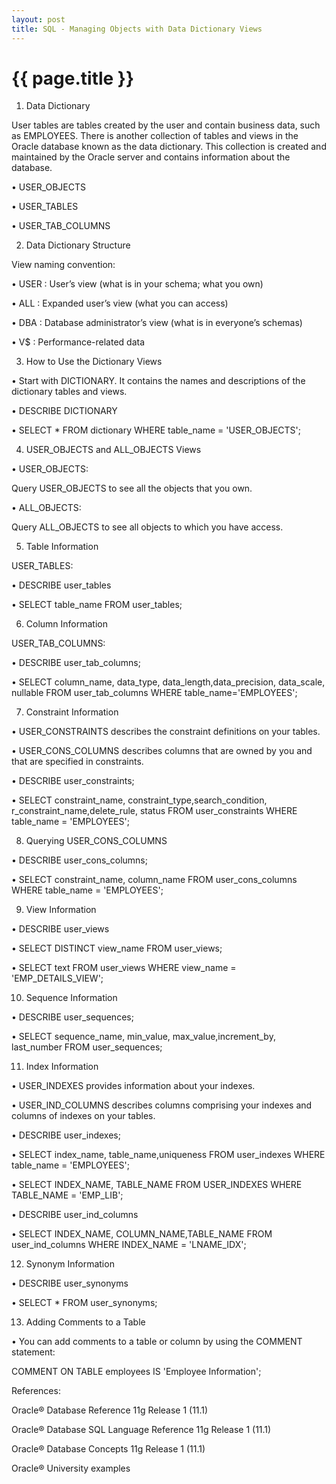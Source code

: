 ```yaml
---
layout: post
title: SQL - Managing Objects with Data Dictionary Views
---
```


{{ page.title }}
================

1) Data Dictionary

User tables are tables created by the user and contain business data, such as EMPLOYEES. There is another collection of tables and views in the Oracle database known as the data dictionary. This collection is created and maintained by the Oracle server and contains information about the database.

• USER_OBJECTS

• USER_TABLES

• USER_TAB_COLUMNS

2) Data Dictionary Structure

View naming convention:

• USER : User’s view (what is in your schema; what you own)

• ALL  : Expanded user’s view (what you can access)

• DBA  : Database administrator’s view (what is in everyone’s schemas)

• V$   : Performance-related data

3) How to Use the Dictionary Views

• Start with DICTIONARY. It contains the names and descriptions of the dictionary tables and views.

• DESCRIBE DICTIONARY

• SELECT * FROM dictionary WHERE table_name = 'USER_OBJECTS';

4) USER_OBJECTS and ALL_OBJECTS Views

• USER_OBJECTS:

Query USER_OBJECTS to see all the objects that you own.

• ALL_OBJECTS:

Query ALL_OBJECTS to see all objects to which you have access.

5) Table Information

USER_TABLES:

• DESCRIBE user_tables

• SELECT table_name FROM user_tables;

6) Column Information

USER_TAB_COLUMNS:

• DESCRIBE user_tab_columns;

• SELECT column_name, data_type, data_length,data_precision, data_scale, nullable FROM user_tab_columns WHERE table_name='EMPLOYEES';

7) Constraint Information

• USER_CONSTRAINTS describes the constraint definitions on your tables.

• USER_CONS_COLUMNS describes columns that are owned by you and that are specified in constraints.

• DESCRIBE user_constraints;

• SELECT constraint_name, constraint_type,search_condition, r_constraint_name,delete_rule, status FROM user_constraints WHERE table_name = 'EMPLOYEES';

8) Querying USER_CONS_COLUMNS

• DESCRIBE user_cons_columns;

• SELECT constraint_name, column_name FROM user_cons_columns WHERE table_name = 'EMPLOYEES';

9) View Information

• DESCRIBE user_views

• SELECT DISTINCT view_name FROM user_views;

• SELECT text FROM user_views WHERE view_name = 'EMP_DETAILS_VIEW';

10) Sequence Information

• DESCRIBE user_sequences;

• SELECT sequence_name, min_value, max_value,increment_by, last_number FROM user_sequences;

11) Index Information

• USER_INDEXES provides information about your indexes.

• USER_IND_COLUMNS describes columns comprising your indexes and columns of indexes on your tables.

• DESCRIBE user_indexes;

• SELECT index_name, table_name,uniqueness FROM user_indexes WHERE table_name = 'EMPLOYEES';

• SELECT INDEX_NAME, TABLE_NAME FROM USER_INDEXES WHERE TABLE_NAME = 'EMP_LIB';

• DESCRIBE user_ind_columns

• SELECT INDEX_NAME, COLUMN_NAME,TABLE_NAME FROM user_ind_columns WHERE INDEX_NAME = 'LNAME_IDX';

12) Synonym Information

• DESCRIBE user_synonyms

• SELECT * FROM user_synonyms;

13) Adding Comments to a Table

• You can add comments to a table or column by using the COMMENT statement:

COMMENT ON TABLE employees IS 'Employee Information';


References:

Oracle® Database Reference 11g Release 1 (11.1)

Oracle® Database SQL Language Reference 11g Release 1 (11.1)

Oracle® Database Concepts 11g Release 1 (11.1)

Oracle® University examples
